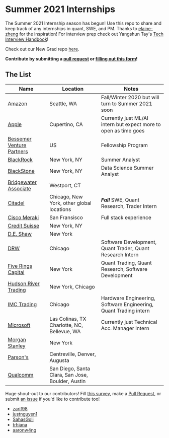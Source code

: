 # Summer 2021 Internships
The Summer 2021 Internship season has begun! Use this repo to share and keep track of any internships in quant, SWE, and PM. Thanks to [elaine-zheng](https://github.com/elaine-zheng/summer2020internships) for the inspiration! For interview prep check out Yangshun Tay's [Tech Interview Handbook](https://yangshun.github.io/tech-interview-handbook/)!


Check out our New Grad repo [here](https://github.com/Pitt-CSC/NewGrad-2021).

**Contribute by submitting a [pull request](https://github.com/susam/gitpr#create-pull-request) or [filling out this form](https://bit.ly/3d5O76c)!**

## The List

| Name  |  Location |  Notes |
|---|---|-------------|
|[Amazon](https://www.amazon.jobs/en/jobs/1134386/software-development-engineer-internship-fall-winter-2020-united-states)| Seattle, WA| Fall/Winter 2020 but will turn to Summer 2021 soon|
|[Apple](https://jobs.apple.com/en-us/search?location=united-states-USA&team=internships-STDNT-INTRN)| Cupertino, CA| Currently just ML/AI intern but expect more to open as time goes|
|[Bessemer Venture Partners](https://www.bvp.com/bessemer-fellows)| US | Fellowship Program |
|[BlackRock](https://blackrock.tal.net/vx/lang-en-GB/mobile-0/brand-3/xf-fb4e3bf3ac65/candidate/so/pm/1/pl/1/opp/3907-Summer-Analyst-Program-Americas/en-GB) | New York, NY| Summer Analyst |
|[BlackStone](https://blackstone.wd1.myworkdayjobs.com/en-US/Blackstone_Campus_Careers/job/New-York/Data-Science---2021-Summer-Analyst_10792)| New York, NY | Data Science Summer Analyst |
|[Bridgewater Associate](https://boards.greenhouse.io/bridgewater89/jobs/4076389002)| Westport, CT |  |
|[Citadel](https://www.citadel.com/careers/open-positions/positions-for-students/)| Chicago, New York, other global locations | ***Fall*** SWE, Quant Research, Trader Intern|
|[Cisco Meraki](https://jobs.cisco.com/jobs/ProjectDetail/Full-Stack-Engineer-Summer-2021-Internship-Meraki/1295858?source=LinkedIn)|San Fransisco|Full stack experience|
|[Credit Suisse](https://tas-creditsuisse.taleo.net/careersection/campus/jobdetail.ftl?job=150202&lang=en) | New York, NY | |
|[D.E. Shaw](https://www.deshaw.com/careers/software-developer-intern-new-york-4018) | New York | |
|[DRW](https://drw.com/careers/listings/?language=English&category=Campus&location=Chicago) |  Chicago | Software Development, Quant Trader, Quant Research Intern|
|[Five Rings Capital](https://fiverings.com/apply/)| New York | Quant Trading, Quant Research, Software Development|
|[Hudson River Trading](https://www.hudsonrivertrading.com/careers/) | New York, Chicago | |
|[IMC Trading](https://careers.imc.com/us/en/c/internships-jobs)| Chicago | Hardware Engineering, Software Engineering, Quant Trading intern |
|[Microsoft](https://careers.microsoft.com/us/en/job/795773/Intern-opportunities-for-undergraduate-students-Technical-Account-Manager-Summer-of-2021-Start-Dates?jobsource=linkedin&utm_source=linkedin&utm_medium=linkedin&utm_campaign=linkedin-feed)| Las Colinas, TX Charlotte, NC, Bellevue, WA| Currently just Technical Acc. Manager Intern|
|[Morgan Stanley](https://morganstanley.tal.net/vx/lang-en-GB/mobile-0/brand-2/user-2429102/xf-3786f0ce9359/candidate/so/pm/1/pl/1/opp/9768-2021-Technology-Summer-Analyst-Program-New-York/en-GB) | New York| |
|[Parson's](https://www.linkedin.com/jobs/view/computer-engineering-intern-summer-2021-at-parsons-corporation-1780539757/?utm_campaign=google_jobs_apply&utm_source=google_jobs_apply&utm_medium=organic)| Centreville, Denver, Augusta |  |
|[Qualcomm](https://jobs.qualcomm.com/public/jobDetails.xhtml?requisitionId=1982304)| San Diego, Santa Clara, San Jose, Boulder, Austin| |


Huge shout-out to our contributors! Fill [this survey](https://bit.ly/3d5O76c), make a [Pull Request](https://github.com/susam/gitpr#create-pull-request), or submit [an issue](https://github.com/Pitt-CSC/Summer2021-Internships/issues) if you'd like to contribute too!
* [zarif98](https://github.com/zarif98)
* [justnguyen1](https://github.com/justnguyen1)
* [SahasGoli](https://github.com/SahasGoli)
* [trhiana](https://github.com/trhiana)
* [aaronw4ng](https://github.com/aaronw4ng)

